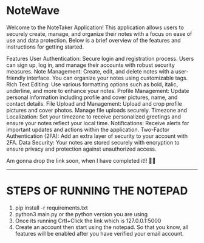 # NoteWave

Welcome to the NoteTaker Application! This application allows users to securely create, manage, and organize their notes with a focus on ease of use and data protection. Below is a brief overview of the features and instructions for getting started.

Features User Authentication: Secure login and registration process. Users can sign up, log in, and manage their accounts with robust security measures. Note Management: Create, edit, and delete notes with a user-friendly interface. You can organize your notes using customizable tags. Rich Text Editing: Use various formatting options such as bold, italic, underline, and more to enhance your notes. Profile Management: Update personal information including profile and cover pictures, name, and contact details. File Upload and Management: Upload and crop profile pictures and cover photos. Manage file uploads securely. Timezone and Localization: Set your timezone to receive personalized greetings and ensure your notes reflect your local time. Notifications: Receive alerts for important updates and actions within the application. Two-Factor Authentication (2FA): Add an extra layer of security to your account with 2FA. Data Security: Your notes are stored securely with encryption to ensure privacy and protection against unauthorized access.

Am gonna drop the link soon, when I have completed it!! 💯💯


_____________________________________________________________________________________________________________
# STEPS OF RUNNING THE NOTEPAD
1. pip install -r requirements.txt
2. python3 main.py  or the python version you are using
3. Once its running Crtl+Click the link which is 127.0.0.1:5000
4. Create an account then start using the notepad. So that you know, all features will be enabled after you have verified your email account.
